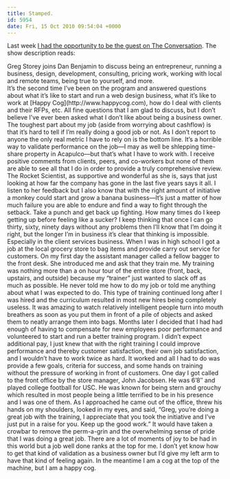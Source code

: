 ```yaml
---
title: Stamped.
id: 5954
date: Fri, 15 Oct 2010 09:54:04 +0000
---
```


Last week [I had the opportunity to be the guest on The Conversation](http://5by5.tv/conversation/35). The show description reads:

<div class="quote">Greg Storey joins Dan Benjamin to discuss being an entrepreneur, running a business, design, development, consulting, pricing work, working with local and remote teams, being true to yourself, and more.</div>It’s the second time I’ve been on the program and answered questions about what it’s like to start and run a web design business, what it’s like to work at [Happy Cog](http://www.happycog.com), how do I deal with clients and their <span class="caps">RFP</span>s, etc. All fine questions that I am glad to discuss, but I don’t believe I’ve ever been asked what I don’t like about being a business owner.  
 The toughest part about my job (aside from worrying about cashflow) is that it’s hard to tell if I’m really doing a good job or not. As I don’t report to anyone the only real metric I have to rely on is the bottom line. It’s a horrible way to validate performance on the job—I may as well be shlepping time-share property in Acapulco—but that’s what I have to work with. I receive positive comments from clients, peers, and co-workers but none of them are able to see all that I do in order to provide a truly comprehensive review.  
 The Rocket Scientist, as supportive and wonderful as she is, says that just looking at how far the company has gone in the last five years says it all. I listen to her feedback but I also know that with the right amount of initiative a monkey could start and grow a banana business—It’s just a matter of how much failure you are able to endure and find a way to fight through the setback. Take a punch and get back up fighting. How many times do I keep getting up before feeling like a sucker?  
 I keep thinking that once I can go thirty, sixty, ninety days without any problems then I’ll know that I’m doing it right, but the longer I’m in business it’s clear that thinking is impossible. Especially in the client services business.  
 When I was in high school I got a job at the local grocery store to bag items and provide carry out service for customers. On my first day the assistant manager called a fellow bagger to the front desk. She introduced me and ask that they train me.  
 My training was nothing more than a on hour tour of the entire store (front, back, upstairs, and outside) because my “trainer” just wanted to slack off as much as possible. He never told me how to do my job or told me anything about what I was expected to do. This type of training continued long after I was hired and the curriculum resulted in most new hires being completely useless. It was amazing to watch relatively intelligent people turn into mouth breathers as soon as you put them in front of a pile of objects and asked them to neatly arrange them into bags.  
 Months later I decided that I had had enough of having to compensate for new employees poor performance and volunteered to start and run a better training program. I didn’t expect additional pay, I just knew that with the right training I could improve performance and thereby customer satisfaction, their own job satisfaction, and I wouldn’t have to work twice as hard. It worked and all I had to do was provide a few goals, criteria for success, and some hands on training without the pressure of working in front of customers.  
 One day I got called to the front office by the store manager, John Jacobsen. He was 6’8″ and played college football for USC. He was known for being stern and grouchy which resulted in most people being a little terrified to be in his presence and I was one of them. As I approached he came out of the office, threw his hands on my shoulders, looked in my eyes, and said, “Greg, you’re doing a great job with the training, I appreciate that you took the initiative and I’ve just put in a raise for you. Keep up the good work.”  
 It would have taken a crowbar to remove the perm-a-grin and the overwhelming sense of pride that I was doing a great job. There are a lot of moments of joy to be had in this world but a job well done ranks at the top for me. I don’t yet know how to get that kind of validation as a business owner but I’d give my left arm to have that kind of feeling again.  
 In the meantime I am a cog at the top of the machine, but I am a happy cog.



